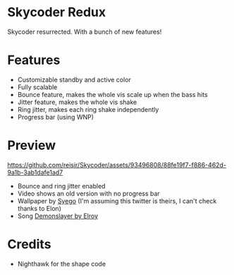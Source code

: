 # Skycoder Redux

Skycoder resurrected. With a bunch of new features! 

# Features

- Customizable standby and active color
- Fully scalable
- Bounce feature, makes the whole vis scale up when the bass hits
- Jitter feature, makes the whole vis shake
- Ring jitter, makes each ring shake independently
- Progress bar (using WNP)

# Preview

https://github.com/reisir/Skycoder/assets/93496808/88fe19f7-f886-462d-9a1b-3ab1dafe1ad7

- Bounce and ring jitter enabled
- Video shows an old version with no progress bar
- Wallpaper by [Syego](https://twitter.com/syego) (I'm assuming this twitter is theirs, I can't check thanks to Elon)
- Song [Demonslayer by Elroy](https://soundcloud.com/elr_oy/demonslayer) 

# Credits

- Nighthawk for the shape code
